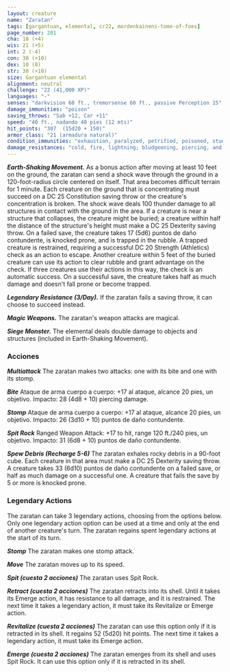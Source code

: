 ```yaml
---
layout: creature
name: "Zaratan"
tags: [gargantuan, elemental, cr22, mordenkainens-tome-of-foes]
page_number: 201
cha: 18 (+4)
wis: 21 (+5)
int: 2 (-4)
con: 30 (+10)
dex: 10 (0)
str: 30 (+10)
size: Gargantuan elemental
alignment: neutral
challenge: "22 (41,000 XP)"
languages: "-"
senses: "darkvision 60 ft., tremorsense 60 ft., passive Perception 15"
damage_immunities: "poison"
saving_throws: "Sab +12, Car +11"
speed: "40 ft., nadando 40 pies (12 mts)"
hit_points: "307  (15d20 + 150)"
armor_class: "21 (armadura natural)"
condition_immunities: "exhaustion, paralyzed, petrified, poisoned, stunned"
damage_resistances: "cold, fire, lightning; bludgeoning, piercing, and slashing from nonmagical attacks"
---
```


***Earth-Shaking Movement.*** As a bonus action after moving at least 10 feet on the ground, the zaratan can send a shock wave through the ground in a 120-foot-radius circle centered on itself. That area becomes difficult terrain for 1 minute. Each creature on the ground that is concentrating must succeed on a DC 25 Constitution saving throw or the creature's concentration is broken.
The shock wave deals 100 thunder damage to all structures in contact with the ground in the area. If a creature is near a structure that collapses, the creature might be buried; a creature within half the distance of the structure's height must make a DC 25 Dexterity saving throw. On a failed save, the creature takes 17 (5d6) puntos de daño contundente, is knocked prone, and is trapped in the rubble. A trapped creature is restrained, requiring a successful DC 20 Strength (Athletics) check as an action to escape. Another creature within 5 feet of the buried creature can use its action to clear rubble and grant advantage on the check. If three creatures use their actions in this way, the check is an automatic success. On a successful save, the creature takes half as much damage and doesn't fall prone or become trapped.

***Legendary Resistance (3/Day).*** If the zaratan fails a saving throw, it can choose to succeed instead.

***Magic Weapons.*** The zaratan's weapon attacks are magical.

***Siege Monster.*** The elemental deals double damage to objects and structures (included in Earth-Shaking Movement).

### Acciones

***Multiattack*** The zaratan makes two attacks: one with its bite and one with its stomp.

***Bite*** Ataque de arma cuerpo a cuerpo: +17 al ataque, alcance 20 pies, un objetivo. Impacto: 28 (4d8 + 10) piercing damage.

***Stomp*** Ataque de arma cuerpo a cuerpo: +17 al ataque, alcance 20 pies, un objetivo. Impacto: 26 (3d10 + 10) puntos de daño contundente.

***Spit Rock*** Ranged Weapon Attack: +17 to hit, range 120 ft./240 pies, un objetivo. Impacto: 31 (6d8 + 10) puntos de daño contundente.

***Spew Debris (Recharge 5-6)*** The zaratan exhales rocky debris in a 90-foot cube. Each creature in that area must make a DC 25 Dexterity saving throw. A creature takes 33 (6d10) puntos de daño contundente on a failed save, or half as much damage on a successful one. A creature that fails the save by 5 or more is knocked prone.

### Legendary Actions

The zaratan can take 3 legendary actions, choosing from the options below. Only one legendary action option can be used at a time and only at the end of another creature's turn. The zaratan regains spent legendary actions at the start of its turn.

***Stomp*** The zaratan makes one stomp attack.

***Move*** The zaratan moves up to its speed.

***Spit (cuesta 2 acciones)*** The zaratan uses Spit Rock.

***Retract (cuesta 2 acciones)*** The zaratan retracts into its shell. Until it takes its Emerge action, it has resistance to all damage, and it is restrained. The next time it takes a legendary action, it must take its Revitalize or Emerge action.

***Revitalize (cuesta 2 acciones)*** The zaratan can use this option only if it is retracted in its shell. It regains 52 (5d20) hit points. The next time it takes a legendary action, it must take its Emerge action.

***Emerge (cuesta 2 acciones)*** The zaratan emerges from its shell and uses Spit Rock. It can use this option only if it is retracted in its shell.